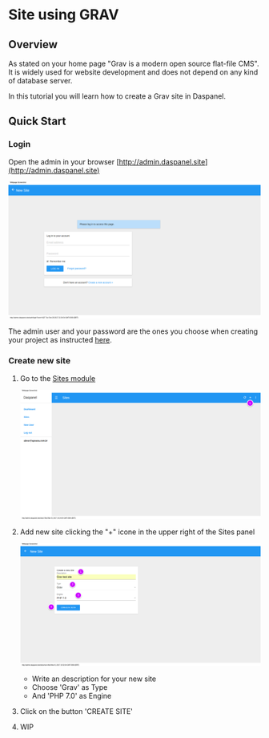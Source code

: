 
# Site using GRAV

## Overview

As stated on your home page "Grav is a modern open source flat-file CMS". It is 
widely used for website development and does not depend on any kind of database 
server.

In this tutorial you will learn how to create a Grav site in Daspanel.

## Quick Start

### Login

Open the admin in your browser [http://admin.daspanel.site](http://admin.daspanel.site)

[![Daspanel login](/images/daspanel-login.png)](/images/daspanel-login.png)

The admin user and your password are the ones you choose when creating your 
project as instructed [here](/help/install/linux/#configure-daspanel).

### Create new site

1. Go to the [Sites module](http://admin.daspanel.site/sites/)

    [![Daspanel sites](/images/howto/sites-empty.png)](/images/howto/sites-empty.png)

2. Add new site clicking the "+" icone in the upper right of the Sites panel

    [![Daspanel grav new](/images/howto/sites-grav-new.png)](/images/howto/sites-grav-new.png)

    * Write an description for your new site
    * Choose 'Grav' as Type
    * And 'PHP 7.0' as Engine

3. Click on the button 'CREATE SITE'

4. WIP
